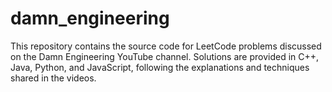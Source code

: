 # damn_engineering
This repository contains the source code for LeetCode problems discussed on the Damn Engineering YouTube channel. Solutions are provided in C++, Java, Python, and JavaScript, following the explanations and techniques shared in the videos. 
